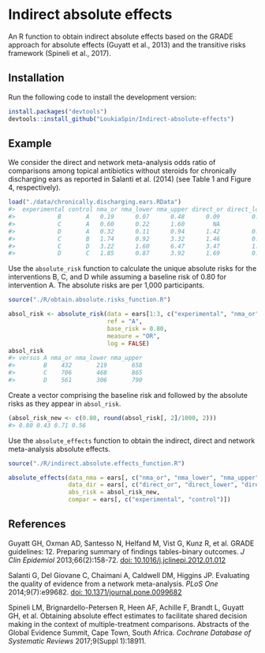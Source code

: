 # Indirect absolute effects 
An R function to obtain indirect absolute effects based on the GRADE approach for absolute effects (Guyatt et al., 2013) and the transitive risks framework (Spineli et al., 2017).

## Installation
Run the following code to install the development version:

``` r
install.packages("devtools")
devtools::install_github("LoukiaSpin/Indirect-absolute-effects")
```

## Example
We consider the direct and network meta-analysis odds ratio of comparisons among topical antibiotics without steroids for chronically discharging ears as reported in Salanti et al. (2014) (see Table 1 and Figure 4, respectively).

``` r
load("./data/chronically.discharging.ears.RData")
#>  experimental control nma_or nma_lower nma_upper direct_or direct_lower direct_upper
#>            B       A   0.19      0.07      0.48      0.09         0.01         0.51
#>            C       A   0.60      0.22      1.60        NA           NA           NA
#>            D       A   0.32      0.11      0.94      1.42         0.65         3.09
#>            C       B   1.74      0.92      3.32      1.46         0.80         2.67
#>            C       D   3.22      1.60      6.47      3.47         1.71         7.07
#>            D       C   1.85      0.87      3.92      1.69         0.59         4.83
```

Use the `absolute_risk` function to calculate the unique absolute risks for the interventions B, C, and D while assuming a baseline risk of 0.80 for intervention A.  The absolute risks are per 1,000 participants.

``` r
source("./R/obtain.absolute.risks_function.R")

absol_risk <- absolute_risk(data = ears[1:3, c("experimental", "nma_or", "nma_lower", "nma_upper")], 
                            ref = "A", 
                            base_risk = 0.80, 
                            measure = "OR", 
                            log = FALSE)
absol_risk
#> versus A nma_or nma_lower nma_upper
#>        B    432       219       658
#>        C    706       468       865
#>        D    561       306       790
```

Create a vector comprising the baseline risk and followed by the absolute risks as they appear in `absol_risk`.

``` r
(absol_risk_new <- c(0.80, round(absol_risk[, 2]/1000, 2)))
#> 0.80 0.43 0.71 0.56
```

Use the `absolute_effects` function to obtain the indirect, direct and network meta-analysis absolute effects. 

``` r
source("./R/indirect.absolute.effects_function.R")

absolute_effects(data_nma = ears[, c("nma_or", "nma_lower", "nma_upper")], 
                 data_dir = ears[, c("direct_or", "direct_lower", "direct_upper")], 
                 abs_risk = absol_risk_new, 
                 compar = ears[, c("experimental", "control")])
```

## References
Guyatt GH, Oxman AD, Santesso N, Helfand M, Vist G, Kunz R, et al. GRADE guidelines: 12. Preparing summary of findings tables-binary outcomes. *J Clin Epidemiol* 2013;66(2):158-72. [doi: 10.1016/j.jclinepi.2012.01.012](https://www.jclinepi.com/article/S0895-4356(12)00032-7/fulltext)

Salanti G, Del Giovane C, Chaimani A, Caldwell DM, Higgins JP. Evaluating the quality of evidence from a network meta-analysis. *PLoS One* 2014;9(7):e99682. 
[doi: 10.1371/journal.pone.0099682](https://journals.plos.org/plosone/article?id=10.1371/journal.pone.0099682)

Spineli LM, Brignardello-Petersen R, Heen AF, Achille F, Brandt L, Guyatt GH, et al. Obtaining absolute effect estimates to facilitate shared decision making in the context of multiple-treatment comparisons. Abstracts of the Global Evidence Summit, Cape Town, South Africa. *Cochrane Database of Systematic Reviews* 2017;9(Suppl 1):18911.
